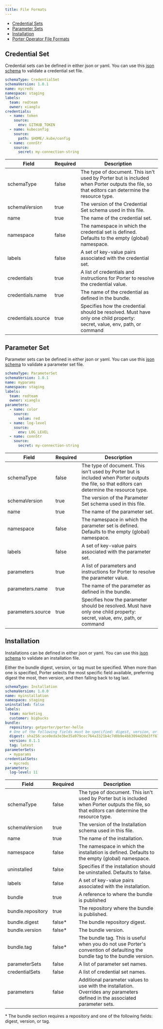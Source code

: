 ```yaml
---
title: File Formats
---
```


* [Credential Sets](#credential-set)
* [Parameter Sets](#parameter-set)
* [Installation](#installation)
* [Porter Operator File Formats](/operator/file-formats/)

## Credential Set

Credential sets can be defined in either json or yaml.
You can use this [json schema][cs-schema] to validate a credential set file.

```yaml
schemaType: CredentialSet
schemaVersion: 1.0.1
name: mycreds
namespace: staging
labels:
  team: redteam
  owner: xianglu
credentials:
  - name: token
    source:
      env: GITHUB_TOKEN
  - name: kubeconfig
    source:
      path: $HOME/.kube/config
  - name: connStr
    source:
      secret: my-connection-string
```

| Field  | Required  | Description  |
|---|---|---|
| schemaType  | false  | The type of document. This isn't used by Porter but is included when Porter outputs the file, so that editors can determine the resource type. |
| schemaVersion  | true  | The version of the Credential Set schema used in this file.  |
| name  | true  | The name of the credential set.  |
| namespace  | false  | The namespace in which the credential set is defined. Defaults to the empty (global) namespace.  |
| labels  | false | A set of key-value pairs associated with the credential set. |
| credentials | true | A list of credentials and instructions for Porter to resolve the credential value. |
| credentials.name | true | The name of the credential as defined in the bundle. |
| credentials.source | true | Specifies how the credential should be resolved. Must have only one child property:<br/> secret, value, env, path, or command |

## Parameter Set

Parameter sets can be defined in either json or yaml.
You can use this [json schema][ps-schema] to validate a parameter set file.

```yaml
schemaType: ParameterSet
schemaVersion: 1.0.1
name: myparams
namespace: staging
labels:
  team: redteam
  owner: xianglu
parameters:
  - name: color
    source:
      value: red
  - name: log-level
    source:
      env: LOG_LEVEL
  - name: connStr
    source:
      secret: my-connection-string
```

| Field  | Required  | Description  |
|---|---|---|
| schemaType  | false  | The type of document. This isn't used by Porter but is included when Porter outputs the file, so that editors can determine the resource type. |
| schemaVersion  | true  | The version of the Parameter Set schema used in this file.  |
| name  | true  | The name of the parameter set.  |
| namespace  | false  | The namespace in which the parameter set is defined. Defaults to the empty (global) namespace.  |
| labels  | false | A set of key-value pairs associated with the parameter set. |
| parameters | true | A list of parameters and instructions for Porter to resolve the parameter value. |
| parameters.name | true | The name of the parameter as defined in the bundle. |
| parameters.source | true | Specifies how the parameter should be resolved. Must have only one child property:<br/> secret, value, env, path, or command |

## Installation

Installations can be defined in either json or yaml.
You can use this [json schema][inst-schema] to validate an installation file.

Either the bundle digest, version, or tag must be specified.
When more than one is specified, Porter selects the most specific field available, preferring digest the most, then version, and then falling back to tag last.

```yaml
schemaType: Installation
schemaVersion: 1.0.0
name: myinstallation
namespace: staging
uninstalled: false
labels:
  team: marketing
  customer: bigbucks
bundle:
  repository: getporter/porter-hello
  # One of the following fields must be specified: digest, version, or tag
  digest: sha256:ace0eda3e3be35a979cec764a3321b4c7d0b9e4bb3094d20d3ff6782961a8d54
  version: 0.1.1
  tag: latest
parameterSets:
  - myparams
credentialSets:
  - mycreds
parameters:
  log-level: 11
```

| Field  | Required  | Description  |
|---|---|---|
| schemaType  | false  | The type of document. This isn't used by Porter but is included when Porter outputs the file, so that editors can determine the resource type. |
| schemaVersion  | true  | The version of the Installation schema used in this file.  |
| name  | true  | The name of the installation.  |
| namespace  | false  | The namespace in which the installation is defined. Defaults to the empty (global) namespace.  |
| uninstalled | false | Specifies if the installation should be uninstalled. Defaults to false. |
| labels  | false | A set of key-value pairs associated with the installation. |
| bundle  | true | A reference to where the bundle is published |
| bundle.repository | true | The repository where the bundle is published. | 
| bundle.digest | false* | The bundle repository digest. |
| bundle.version | false* | The bundle version. |
| bundle.tag | false* | The bundle tag. This is useful when you do not use Porter's convention of defaulting the bundle tag to the bundle version. |
| parameterSets | false | A list of parameter set names. |
| credentialSets | false | A list of credential set names. |
| parameters | false | Additional parameter values to use with the installation. Overrides any parameters defined in the associated parameter sets. |

\* The bundle section requires a repository and one of the following fields: digest, version, or tag.

[cs-schema]: https://porter.sh/schema/v1/credential-set.schema.json
[ps-schema]: https://porter.sh/schema/v1/parameter-set.schema.json
[inst-schema]: https://porter.sh/schema/v1/installation.schema.json
